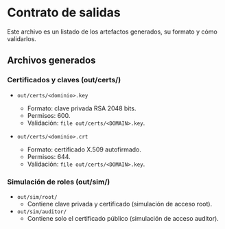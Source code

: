 # Contrato de salidas

Este archivo es un listado de los artefactos generados, su formato y cómo validarlos. 

## Archivos generados

### Certificados y claves (out/certs/)
- `out/certs/<dominio>.key`
  - Formato: clave privada RSA 2048 bits.
  - Permisos: 600.
  - Validación: `file out/certs/<DOMAIN>.key`.

- `out/certs/<dominio>.crt`
  - Formato: certificado X.509 autofirmado.
  - Permisos: 644.
  - Validación: `file out/certs/<DOMAIN>.key`.

### Simulación de roles (out/sim/)
- `out/sim/root/`
  - Contiene clave privada y certificado (simulación de acceso root).
- `out/sim/auditor/`
  - Contiene solo el certificado público (simulación de acceso auditor).